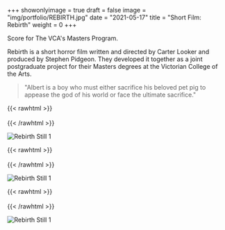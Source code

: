 +++
showonlyimage = true
draft = false
image = "img/portfolio/REBIRTH.jpg"
date = "2021-05-17"
title = "Short Film: Rebirth"
weight = 0
+++

Score for The VCA's Masters Program.

<!--more-->

Rebirth is a short horror film written and directed by Carter Looker and produced by Stephen Pidgeon. They developed it together as a joint postgraduate project for their Masters degrees at the Victorian College of the Arts.

> "Albert is a boy who must either sacrifice his beloved pet pig to appease the god of his world or face the ultimate sacrifice."

{{< rawhtml >}}
<br><br>
{{< /rawhtml >}}

![Rebirth Still 1](/img/rebirth_still_1.jpg)

{{< rawhtml >}}
<br><br>
{{< /rawhtml >}}

![Rebirth Still 1](/img/rebirth_still_2.jpg)

{{< rawhtml >}}
<br><br>
{{< /rawhtml >}}

![Rebirth Still 1](/img/rebirth_still_3.jpg)
